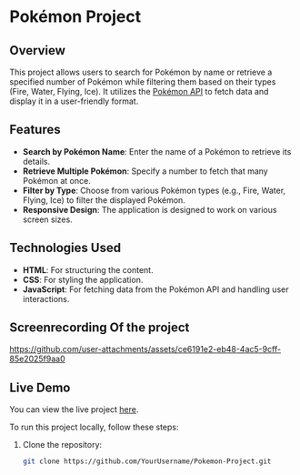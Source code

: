 # Pokémon Project

## Overview

This project allows users to search for Pokémon by name or retrieve a specified number of Pokémon while filtering them based on their types (Fire, Water, Flying, Ice). It utilizes the [Pokémon API](https://pokeapi.co/) to fetch data and display it in a user-friendly format.

## Features

- **Search by Pokémon Name**: Enter the name of a Pokémon to retrieve its details.
- **Retrieve Multiple Pokémon**: Specify a number to fetch that many Pokémon at once.
- **Filter by Type**: Choose from various Pokémon types (e.g., Fire, Water, Flying, Ice) to filter the displayed Pokémon.
- **Responsive Design**: The application is designed to work on various screen sizes.

## Technologies Used

- **HTML**: For structuring the content.
- **CSS**: For styling the application.
- **JavaScript**: For fetching data from the Pokémon API and handling user interactions.

## Screenrecording Of the project


https://github.com/user-attachments/assets/ce6191e2-eb48-4ac5-9cff-85e2025f9aa0


## Live Demo

You can view the live project [here](https://pokemon2-api-dom.vercel.app/).



To run this project locally, follow these steps:

1. Clone the repository:

   ```bash
   git clone https://github.com/YourUsername/Pokemon-Project.git

